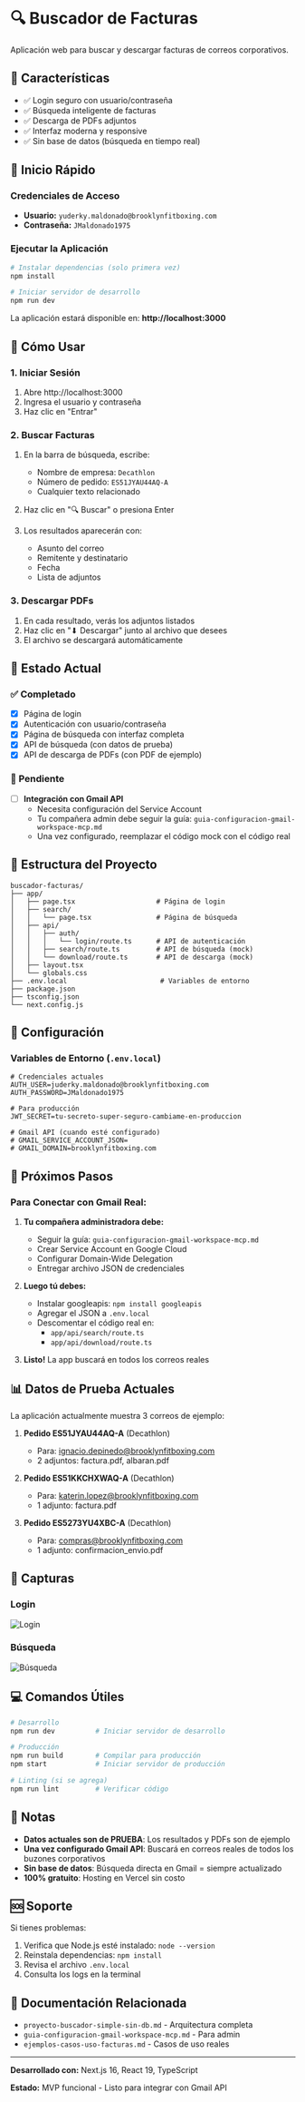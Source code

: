 # 🔍 Buscador de Facturas

Aplicación web para buscar y descargar facturas de correos corporativos.

## 🎯 Características

- ✅ Login seguro con usuario/contraseña
- ✅ Búsqueda inteligente de facturas
- ✅ Descarga de PDFs adjuntos
- ✅ Interfaz moderna y responsive
- ✅ Sin base de datos (búsqueda en tiempo real)

## 🚀 Inicio Rápido

### Credenciales de Acceso

- **Usuario:** `yuderky.maldonado@brooklynfitboxing.com`
- **Contraseña:** `JMaldonado1975`

### Ejecutar la Aplicación

```bash
# Instalar dependencias (solo primera vez)
npm install

# Iniciar servidor de desarrollo
npm run dev
```

La aplicación estará disponible en: **http://localhost:3000**

## 📖 Cómo Usar

### 1. Iniciar Sesión

1. Abre http://localhost:3000
2. Ingresa el usuario y contraseña
3. Haz clic en "Entrar"

### 2. Buscar Facturas

1. En la barra de búsqueda, escribe:
   - Nombre de empresa: `Decathlon`
   - Número de pedido: `ES51JYAU44AQ-A`
   - Cualquier texto relacionado

2. Haz clic en "🔍 Buscar" o presiona Enter

3. Los resultados aparecerán con:
   - Asunto del correo
   - Remitente y destinatario
   - Fecha
   - Lista de adjuntos

### 3. Descargar PDFs

1. En cada resultado, verás los adjuntos listados
2. Haz clic en "⬇ Descargar" junto al archivo que desees
3. El archivo se descargará automáticamente

## 🔧 Estado Actual

### ✅ Completado

- [x] Página de login
- [x] Autenticación con usuario/contraseña
- [x] Página de búsqueda con interfaz completa
- [x] API de búsqueda (con datos de prueba)
- [x] API de descarga de PDFs (con PDF de ejemplo)

### 🚧 Pendiente

- [ ] **Integración con Gmail API**
  - Necesita configuración del Service Account
  - Tu compañera admin debe seguir la guía: `guia-configuracion-gmail-workspace-mcp.md`
  - Una vez configurado, reemplazar el código mock con el código real

## 📁 Estructura del Proyecto

```
buscador-facturas/
├── app/
│   ├── page.tsx                    # Página de login
│   ├── search/
│   │   └── page.tsx                # Página de búsqueda
│   ├── api/
│   │   ├── auth/
│   │   │   └── login/route.ts      # API de autenticación
│   │   ├── search/route.ts         # API de búsqueda (mock)
│   │   └── download/route.ts       # API de descarga (mock)
│   ├── layout.tsx
│   └── globals.css
├── .env.local                       # Variables de entorno
├── package.json
├── tsconfig.json
└── next.config.js
```

## 🔐 Configuración

### Variables de Entorno (`.env.local`)

```env
# Credenciales actuales
AUTH_USER=juderky.maldonado@brooklynfitboxing.com
AUTH_PASSWORD=JMaldonado1975

# Para producción
JWT_SECRET=tu-secreto-super-seguro-cambiame-en-produccion

# Gmail API (cuando esté configurado)
# GMAIL_SERVICE_ACCOUNT_JSON=
# GMAIL_DOMAIN=brooklynfitboxing.com
```

## 🚀 Próximos Pasos

### Para Conectar con Gmail Real:

1. **Tu compañera administradora debe:**
   - Seguir la guía: `guia-configuracion-gmail-workspace-mcp.md`
   - Crear Service Account en Google Cloud
   - Configurar Domain-Wide Delegation
   - Entregar archivo JSON de credenciales

2. **Luego tú debes:**
   - Instalar googleapis: `npm install googleapis`
   - Agregar el JSON a `.env.local`
   - Descomentar el código real en:
     - `app/api/search/route.ts`
     - `app/api/download/route.ts`

3. **Listo!** La app buscará en todos los correos reales

## 📊 Datos de Prueba Actuales

La aplicación actualmente muestra 3 correos de ejemplo:

1. **Pedido ES51JYAU44AQ-A** (Decathlon)
   - Para: ignacio.depinedo@brooklynfitboxing.com
   - 2 adjuntos: factura.pdf, albaran.pdf

2. **Pedido ES51KKCHXWAQ-A** (Decathlon)
   - Para: katerin.lopez@brooklynfitboxing.com
   - 1 adjunto: factura.pdf

3. **Pedido ES5273YU4XBC-A** (Decathlon)
   - Para: compras@brooklynfitboxing.com
   - 1 adjunto: confirmacion_envio.pdf

## 🎨 Capturas

### Login
![Login](https://via.placeholder.com/800x500/667eea/ffffff?text=Página+de+Login)

### Búsqueda
![Búsqueda](https://via.placeholder.com/800x500/667eea/ffffff?text=Página+de+Búsqueda)

## 💻 Comandos Útiles

```bash
# Desarrollo
npm run dev          # Iniciar servidor de desarrollo

# Producción
npm run build        # Compilar para producción
npm start            # Iniciar servidor de producción

# Linting (si se agrega)
npm run lint         # Verificar código
```

## 📝 Notas

- **Datos actuales son de PRUEBA**: Los resultados y PDFs son de ejemplo
- **Una vez configurado Gmail API**: Buscará en correos reales de todos los buzones corporativos
- **Sin base de datos**: Búsqueda directa en Gmail = siempre actualizado
- **100% gratuito**: Hosting en Vercel sin costo

## 🆘 Soporte

Si tienes problemas:

1. Verifica que Node.js esté instalado: `node --version`
2. Reinstala dependencias: `npm install`
3. Revisa el archivo `.env.local`
4. Consulta los logs en la terminal

## 🔗 Documentación Relacionada

- `proyecto-buscador-simple-sin-db.md` - Arquitectura completa
- `guia-configuracion-gmail-workspace-mcp.md` - Para admin
- `ejemplos-casos-uso-facturas.md` - Casos de uso reales

---

**Desarrollado con:** Next.js 16, React 19, TypeScript

**Estado:** MVP funcional - Listo para integrar con Gmail API

